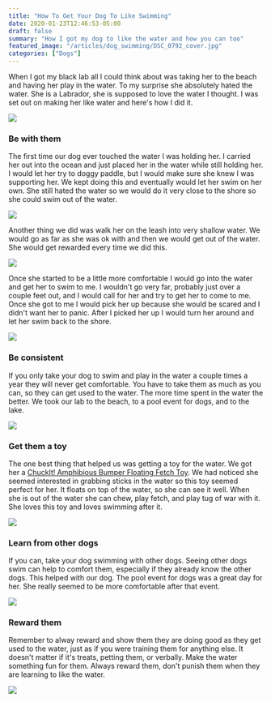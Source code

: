 ```yaml
---
title: "How To Get Your Dog To Like Swimming"
date: 2020-01-23T12:46:53-05:00
draft: false
summary: "How I got my dog to like the water and how you can too"
featured_image: "/articles/dog_swimming/DSC_0792_cover.jpg"
categories: ["Dogs"]
---
```


When I got my black lab all I could think about was taking her to the beach and having her play in the water. To my surprise she absolutely hated the water. She is a Labrador, she is supposed to love the water I thought. I was set out on making her like water and here's how I did it.
           	     
<img class="img-fluid" src="/articles/dog_swimming/DSC_0705.jpg"/>
           	     
### Be with them
The first time our dog ever touched the water I was holding her. I carried her out into the ocean and just placed her in the water while still holding her. I would let her try to doggy paddle, but I would make sure she knew I was supporting her. We kept doing this and eventually would let her swim on her own. She still hated the water so we would do it very close to the shore so she could swim out of the water.
           	     
<img class="img-fluid" src="/articles/dog_swimming/G2229673-2.jpg"/>
           	     
Another thing we did was walk her on the leash into very shallow water. We would go as far as she was ok with and then we would get out of the water. She would get rewarded every time we did this.
           	     
<img class="img-fluid" src="/articles/dog_swimming/G2810263.jpg"/>
           	     
Once she started to be a little more comfortable I would go into the water and get her to swim to me. I wouldn't go very far, probably just over a couple feet out, and I would call for her and try to get her to come to me. Once she got to me I would pick her up because she would be scared and I didn't want her to panic. After I picked her up I would turn her around and let her swim back to the shore.
           	     
<img class="img-fluid" src="/articles/dog_swimming/G1609040.jpg"/>
           	     
### Be consistent
If you only take your dog to swim and play in the water a couple times a year they will never get comfortable. You have to take them as much as you can, so they can get used to the water. The more time spent in the water the better. We took our lab to the beach, to a pool event for dogs, and to the lake.
           	     
<img class="img-fluid" src="/articles/dog_swimming/DSC_0742.jpg"/>
           	                	     
### Get them a toy
The one best thing that helped us was getting a toy for the water. We got her a <a target="_blank" href="https://amzn.to/36w1sAx">ChuckIt! Amphibious Bumper Floating Fetch Toy</a>. We had noticed she seemed interested in grabbing sticks in the water so this toy seemed perfect for her. It floats on top of the water, so she can see it well. When she is out of the water she can chew, play fetch, and play tug of war with it. She loves this toy and loves swimming after it.
           	     
<img class="img-fluid" src="/articles/dog_swimming/G1859298.jpg"/>
           	     
### Learn from other dogs
If you can, take your dog swimming with other dogs. Seeing other dogs swim can help to comfort them, especially if they already know the other dogs. This helped with our dog. The pool event for dogs was a great day for her. She really seemed to be more comfortable after that event.
           	     
<img class="img-fluid" src="/articles/dog_swimming/G1388819.jpg"/>
           	     
### Reward them
Remember to alway reward and show them they are doing good as they get used to the water, just as if you were training them for anything else. It doesn't matter if it's treats, petting them, or verbally. Make the water something fun for them. Always reward them, don't punish them when they are learning to like the water.
            	 
<img class="img-fluid" src="/articles/dog_swimming/G2229673.jpg"/>